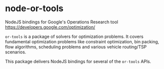 # node-or-tools
NodeJS bindings for Google's Operations Research tool https://developers.google.com/optimization/

`or-tools` is a package of solvers for optimization problems.  It covers fundamental optimization problems
like constraint optimization, bin packing, flow algorithms, scheduling problems and various vehicle routing/TSP
scenarios.

This package delivers NodeJS bindings for several of the `or-tools` APIs.
